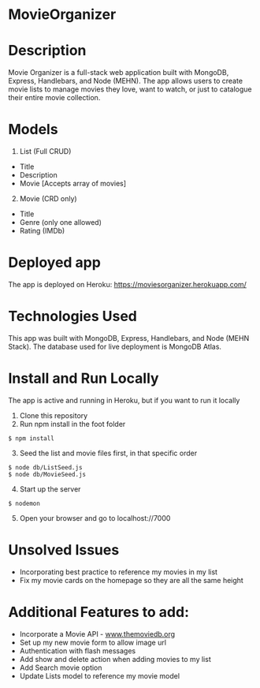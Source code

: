 # MovieOrganizer

# Description

Movie Organizer is a full-stack web application built with MongoDB, Express, Handlebars, and Node (MEHN). The app allows users to create movie lists to manage movies they love, want to watch, or just to catalogue their entire movie collection.

# Models

1. List (Full CRUD)

- Title
- Description
- Movie [Accepts array of movies]

2. Movie (CRD only)

- Title
- Genre (only one allowed)
- Rating (IMDb)

# Deployed app

The app is deployed on Heroku: https://moviesorganizer.herokuapp.com/

# Technologies Used

This app was built with MongoDB, Express, Handlebars, and Node (MEHN Stack). The database used for live deployment is MongoDB Atlas.

<!-- # The Approach Taken (insert later since you want to add an API) -->

# Install and Run Locally

The app is active and running in Heroku, but if you want to run it locally

1. Clone this repository
2. Run npm install in the foot folder

```
$ npm install
```

3. Seed the list and movie files first, in that specific order

```
$ node db/ListSeed.js
$ node db/MovieSeed.js
```

4. Start up the server

```
$ nodemon
```

5. Open your browser and go to localhost://7000

# Unsolved Issues

- Incorporating best practice to reference my movies in my list
- Fix my movie cards on the homepage so they are all the same height

# Additional Features to add:

- Incorporate a Movie API - www.themoviedb.org
- Set up my new movie form to allow image url
- Authentication with flash messages
- Add show and delete action when adding movies to my list
- Add Search movie option
- Update Lists model to reference my movie model
